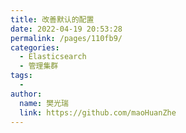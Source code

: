 ```yaml
---
title: 改善默认的配置
date: 2022-04-19 20:53:28
permalink: /pages/110fb9/
categories:
  - Elasticsearch
  - 管理集群
tags:
  - 
author: 
  name: 樊光瑞
  link: https://github.com/maoHuanZhe
---
```

